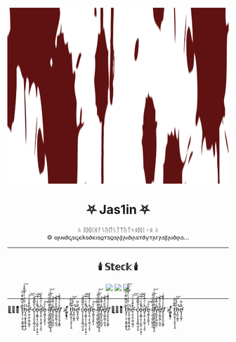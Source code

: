 <p align="center">
  <img src="https://github.com/cattle4808/cattle4808/blob/main/pngegg-2.png" height="400"/>
</p>

<h1 align="center">⛧ Jas1in ⛧</h1>

<p align="center">
  ☠ ᚱᛞᚷᚺᚨᛊᚢᛖᛊᛏᛉᚢᛏᛃᛟᛞᛁᚲᛟ ☠ <br/>
  ⚙ 𐍈𐌰𐌽𐌳𐌾𐍃𐌾𐌴𐌺𐍃𐌳𐌴𐌹𐍃𐍉𐍄𐍃𐍉𐍃𐌰𐍆𐌰𐌹𐌳𐌹𐌰𐍃𐍄𐌳𐍅𐍄𐌰𐌲𐌰𐍃𐍆𐌰𐌹𐌳𐌹𐌰𐍃...  
</p>

---

<h2 align="center">🕯️ 𝕊𝕥𝕖𝕔𝕜 🕯️</h2>

<p align="center">
  <img src="https://img.shields.io/badge/Python-⚙-blue?style=for-the-badge&logo=python&logoColor=white" />
  <img src="https://img.shields.io/badge/Django%20%2F%20DRF-☠-darkgreen?style=for-the-badge&logo=django&logoColor=white" />
  <img src="https://img.shields.io/badge/FastAPI-⚡-black?style=for-the-badge&logo=fastapi&logoColor=white" />
</p>

___

<p align="center">






  ⚔̷͖͔̜͚̟͉͌͒̏̄͋͛͊  ṯ̷̡̨̹͎̤̹̯̟̻͚͍̥̐̈́̏̿̇̋͊͑̏͘͜͝h̵̨̡̛̪͔͚͓̯͚̮͕̱̟̞̐̍̿̈́́͐̈́̄̊͌̊̽̚͠ḛ̶̛͔͈̦̪̩͖͉͈̺̯̦͒͊͊͂͒͒̈́͘͠͝ c̴̘̙͉̟̥̱̝͓̲̲͉̺͕͔̱͛͐͂͌͆͌͊͘͝͠͝o̵̘͔̯͇̗͙̩̠͓̺͓̹̗͓̟͍͕͗̄͊̑͐͑̈́̚͘͝ḏ̵̯͎̰̠͔͓̖̺̟̤͉͎̼͊̀̍̈́͌͑̒̕͘ͅe̴̘̘͇̦̥̯͈͍̖̝̓̇͂͛͝ ḷ̴̹͈̤̝̫̮̠̺̲̗̯̫͛̓͆̎͛̈́͒̕͘͝í̸̦̱͈̰̖̱̪̮̗͇͙̺̺̥̞̼̿͗̃̇̎͐̇͂̇̓̀̕͝v̷̡͈̲̮͓̖̰̤̱̤̺̮̩͌̔̇͌͒̄͘͝e̸͈̝̫͖̹̻̗̦̪̞͈͌̏̏̇̎̔͊͝s̸̛̮̖̫̫̗̟̯͈̝͙̳̙̓͒͒̈́̐͊̎͑̕ ⚔̷̡̹̖̺͉̝̲͎̻̻͈̓̾̾̓̓̚  ṯ̷̛̯̻̤̫̥̖̤̞̱̞͎͓͈̿͂͂͛͊͝h̵̨̡̛̪͔͚͓̯̓̍̑̽͐͗̚̚͝ḛ̷̡̡̛̛̫͖̞̗̿͂̓͆ c̴̘̙͉̟̥̱̝͓̲̲͉̺͕͔̱͛͐͂͌͆͌͊͘͝͠͝o̵̘͔̯͇̗͙̩̠͓̺͓̹̗͓̟͍͕͗̄͊̑͐͑̈́̚͘͝ḏ̵̯͎̰̠͔͓̖̺̟̤͉͎̼͊̀̍̈́͌͑̒̕͘ͅe̴̘̘͇̦̥̯͈͍̖̝̓̇͂͛͝ ḷ̴̹͈̤̝̫̮̠̺̲̗̯̫͛̓͆̎͛̈́͒̕͘͝í̸̦̱͈̰̖̱̪̮̗͇͙̺̺̥̞̼̿͗̃̇̎͐̇͂̇̓̀̕͝v̷̡͈̲̮͓̖̰̤̱̤̺̮̩͌̔̇͌͒̄͘͝e̸͈̝̫͖̹̻̗̦̪̞͈͌̏̏̇̎̔͊͝s̸̛̮̖̫̫̗̟̯͈̝͙̳̙̓͒͒̈́̐͊̎͑̕ ⚔̷͖͔̜͚̟͉͌͒̏̄͋͛͊  ṯ̷̡̨̹͎̤̹̯̟̻͚͍̥̐̈́̏̿̇̋͊͑̏͘͜͝h̵̨̡̛̪͔͚͓̯͚̮͕̱̟̞̐̍̿̈́́͐̈́̄̊͌̊̽̚͠ḛ̶̛͔͈̦̪̩͖͉͈̺̯̦͒͊͊͂͒͒̈́͘͠͝ c̴̘̙͉̟̥̱̝͓̲̲͉̺͕͔̱͛͐͂͌͆͌͊͘͝͠͝o̵̘͔̯͇̗͙̩̠͓̺͓̹̗͓̟͍͕͗̄͊̑͐͑̈́̚͘͝ḏ̵̯͎̰̠͔͓̖̺̟̤͉͎̼͊̀̍̈́͌͑̒̕͘ͅe̴̘̘͇̦̥̯͈͍̖̝̓̇͂͛͝ ḷ̴̹͈̤̝̫̮̠̺̲̗̯̫͛̓͆̎͛̈́͒̕͘͝í̸̦̱͈̰̖̱̪̮̗͇͙̺̺̥̞̼̿͗̃̇̎͐̇͂̇̓̀̕͝v̷̡͈̲̮͓̖̰̤̱̤̺̮̩͌̔̇͌͒̄͘͝e̸͈̝̫͖̹̻̗̦̪̞͈͌̏̏̇̎̔͊͝s̸̛̮̖̫̫̗̟̯͈̝͙̳̙̓͒͒̈́̐͊̎͑̕ ⚔̷̡̹̖̺͉̝̲͎̻̻͈̓̾̾̓̓̚  ṯ̷̛̯̻̤̫̥̖̤̞̱̞͎͓͈̿͂͂͛͊͝h̵̨̡̛̪͔͚͓̯̓̍̑̽͐͗̚̚͝ḛ̷̡̡̛̛̫͖̞̗̿͂̓͆

</p>
